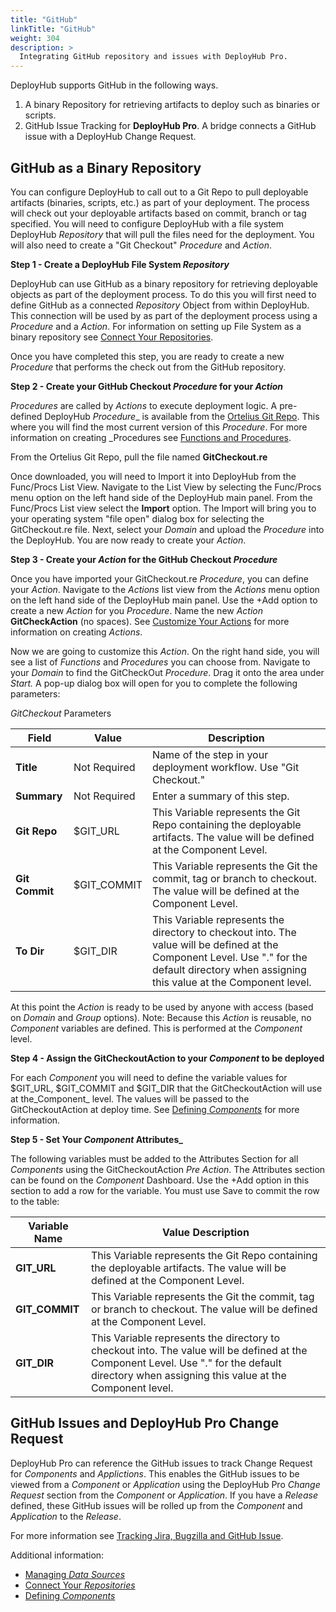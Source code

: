 ```yaml
---
title: "GitHub"
linkTitle: "GitHub"
weight: 304
description: >
  Integrating GitHub repository and issues with DeployHub Pro.
---
```


DeployHub supports GitHub in the following ways.

1. A binary Repository for retrieving artifacts to deploy such as binaries or scripts.
2. GitHub Issue Tracking for **DeployHub Pro**. A bridge connects a GitHub issue with a DeployHub Change Request.

## GitHub as a Binary Repository

You can configure DeployHub to call out to a Git Repo to pull deployable artifacts (binaries, scripts, etc.) as part of your deployment.  The process will check out your deployable artifacts based on commit, branch or tag specified. You will need to configure DeployHub with a file system DeployHub _Repository_ that will pull the files need for the deployment.  You will also need to create a "Git Checkout" _Procedure_ and _Action_.  

**Step 1 - Create a DeployHub File System _Repository_**

DeployHub can use GitHub as a binary repository for retrieving deployable objects as part of the deployment process.  To do this you will first need to define GitHub as a connected _Repository_ Object from within DeployHub. This connection will be used by as part of the deployment process using a _Procedure_ and a _Action_. For information on setting up File System as a binary repository see [Connect Your Repositories](/userguide/first-steps/2-define-repositories/).

Once you have completed this step, you are ready to create a new _Procedure_ that performs the check out from the GitHub repository.

**Step 2 - Create your GitHub Checkout _Procedure_ for your _Action_**

_Procedures_ are called by _Actions_ to execute deployment logic. A pre-defined DeployHub _Procedure__ is available from the [Ortelius Git Repo](https://github.com/ortelius/ortelius/blob/master/procedures/). This where you will find the most current version of this _Procedure_. For more information on creating _Procedures see [Functions and Procedures](/userguide/customizations/2-define-your-functions-and-procedures/).

From the Ortelius Git Repo, pull the file named **GitCheckout.re**

Once downloaded, you will need to Import it into DeployHub from the Func/Procs List View. Navigate to the List View by selecting the Func/Procs menu option on the left hand side of the DeployHub main panel. From the Func/Procs List view select the **Import** option. The Import will bring you to your operating system "file open" dialog box for selecting the GitCheckout.re file.  Next, select your _Domain_ and upload the _Procedure_ into the DeployHub. You are now ready to create your _Action_.

**Step 3 - Create your _Action_ for the GitHub Checkout _Procedure_**

Once you have imported your GitCheckout.re _Procedure_, you can define your _Action_. Navigate to the _Actions_ list view from the _Actions_ menu option on the left hand side of the DeployHub main panel. Use the +Add option to create a new _Action_ for you _Procedure_. Name the new _Action_ **GitCheckAction** (no spaces). See [Customize Your Actions](/userguide/customizations/2-define-your-actions/) for more information on creating _Actions_.

Now we are going to customize this _Action_. On the right hand side, you will see a list of _Functions_ and _Procedures_ you can choose from.  Navigate to your _Domain_ to find the GitCheckOut _Procedure_. Drag it onto the area under _Start._ A pop-up dialog box will open for you to complete the following parameters:

_GitCheckout_ Parameters

| **Field**      | Value        | Description                                                                                                                                                                                     |
|----------------|--------------|-------------------------------------------------------------------------------------------------------------------------------------------------------------------------------------------------|
| **Title**      | Not Required | Name of the step in your deployment workflow. Use "Git Checkout."                                                                                                                               |
| **Summary**    | Not Required | Enter a summary of this step.                                                                                                                                                                   |
| **Git Repo**   | $GIT_URL     | This Variable represents the Git Repo containing the deployable artifacts. The value will be defined at the Component Level.                                                                    |
| **Git Commit** | $GIT_COMMIT  | This Variable represents the Git the commit, tag or branch to checkout. The value will be defined at the Component Level.                                                                       |
| **To Dir**     | $GIT_DIR     | This Variable represents the directory to checkout into.  The value will be defined at the Component Level. Use "." for the default directory when assigning this value at the Component level. |

At this point the _Action_ is ready to be used by anyone with access (based on _Domain_ and _Group_ options).
Note: Because this _Action_ is reusable, no _Component_ variables are defined. This is performed at the _Component_ level.

**Step 4 - Assign the GitCheckoutAction to your _Component_ to be deployed**

For each _Component_ you will need to define the variable values for $GIT_URL, $GIT_COMMIT and $GIT_DIR that the GitCheckoutAction will use at the_Component_ level. The values will be passed to the GitCheckoutAction at deploy time. See [Defining _Components_](/userguide/publishing-components/2-define-components/) for more information.

**Step 5 - Set Your _Component_ Attributes_**

The following variables must be added to the Attributes Section for all  _Components_ using the GitCheckoutAction _Pre Action_.  The Attributes section can be found on the _Component_ Dashboard.  Use the +Add option in this section to add a row for the variable. You must use Save to commit the row to the table:

| Variable Name  | Value Description                                                                                                                                                                               |
|----------------|-------------------------------------------------------------------------------------------------------------------------------------------------------------------------------------------------|
| **GIT_URL**    | This Variable represents the Git Repo containing the deployable artifacts. The value will be defined at the Component Level.                                                                    |
| **GIT_COMMIT** | This Variable represents the Git the commit, tag or branch to checkout. The value will be defined at the Component Level.                                                                       |
| **GIT_DIR**    | This Variable represents the directory to checkout into.  The value will be defined at the Component Level. Use "." for the default directory when assigning this value at the Component level. |

## GitHub Issues and DeployHub Pro Change Request

DeployHub Pro can reference the GitHub issues to track Change Request for _Components_ and _Applictions_. This enables the GitHub issues to be viewed from a _Component_ or _Application_ using the DeployHub Pro _Change Request_ section from the _Component_ or _Application_. If you have a _Release_ defined, these GitHub issues will be rolled up from the _Component_ and _Application_ to the _Release_.

For more information see [Tracking Jira, Bugzilla and GitHub Issue](/userguide/integrations/jira-bugzilla-and-git-issues/).

Additional information:

- [Managing _Data Sources_](userguide/customizations/2-data-sources/)
- [Connect Your _Repositories_](userguide/first-steps/2-define-repositories/)
- [Defining _Components_](/userguide/publishing-components/2-define-components/)
